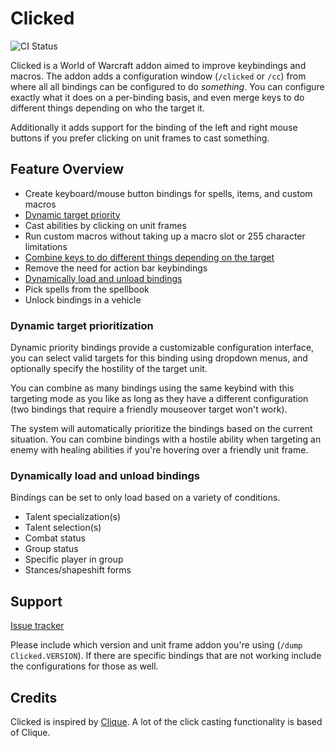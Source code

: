 # Clicked

![CI Status](https://github.com/Snakybo/Clicked/workflows/CI/badge.svg)

Clicked is a World of Warcraft addon aimed to improve keybindings and macros. The addon adds a configuration window (`/clicked` or `/cc`) from where all all bindings can be configured to do _something_. You can configure exactly what it does on a per-binding basis, and even merge keys to do different things depending on who the target it.

Additionally it adds support for the binding of the left and right mouse buttons if you prefer clicking on unit frames to cast something.

## Feature Overview

* Create keyboard/mouse button bindings for spells, items, and custom macros
* [Dynamic target priority](#dynamic-target-prioritization)
* Cast abilities by clicking on unit frames
* Run custom macros without taking up a macro slot or 255 character limitations
* [Combine keys to do different things depending on the target](#dynamic-target-prioritization)
* Remove the need for action bar keybindings
* [Dynamically load and unload bindings](#dynamically-load-and-unload-bindings)
* Pick spells from the spellbook
* Unlock bindings in a vehicle

### Dynamic target prioritization

Dynamic priority bindings provide a customizable configuration interface, you can select valid targets for this binding using dropdown menus, and optionally specify the hostility of the target unit.

You can combine as many bindings using the same keybind with this targeting mode as you like as long as they have a different configuration (two bindings that require a friendly mouseover target won't work).

The system will automatically prioritize the bindings based on the current situation. You can combine bindings with a hostile ability when targeting an enemy with healing abilities if you're hovering over a friendly unit frame.

### Dynamically load and unload bindings

Bindings can be set to only load based on a variety of conditions.

* Talent specialization(s)
* Talent selection(s)
* Combat status
* Group status
* Specific player in group
* Stances/shapeshift forms

## Support

[Issue tracker](https://github.com/Snakybo/Clicked/issues)

Please include which version and unit frame addon you're using (`/dump Clicked.VERSION`). If there are specific bindings that are not working include the configurations for those as well.

## Credits

Clicked is inspired by [Clique](https://www.curseforge.com/wow/addons/clique). A lot of the click casting functionality is based of Clique.

